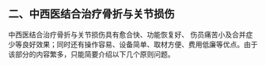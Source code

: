 ##  二、中西医结合治疗骨折与关节损伤  

中西医结合治疗骨折与关节损伤具有愈合快、功能恢复好、 伤员痛苦小及合并症少等良好效果；同时还有操作容易、设备简单、取材方便、费用低廉等优点。由于该部分的内容繁多，只能简要介绍以下几个原则问题。
